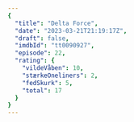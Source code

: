 ```yaml
---
{
  "title": "Delta Force",
  "date": "2023-03-21T21:19:17Z",
  "draft": false,
  "imdbId": "tt0090927",
  "episode": 22,
  "rating": {
    "vildeVåben": 10,
    "stærkeOneliners": 2,
    "fedSkurk": 5,
    "total": 17
  }
}
---
```


